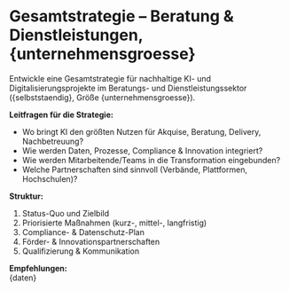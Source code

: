 # Gesamtstrategie – Beratung & Dienstleistungen, {unternehmensgroesse}

Entwickle eine Gesamtstrategie für nachhaltige KI- und Digitalisierungsprojekte im Beratungs- und Dienstleistungssektor ({selbststaendig}, Größe {unternehmensgroesse}).

**Leitfragen für die Strategie:**  
- Wo bringt KI den größten Nutzen für Akquise, Beratung, Delivery, Nachbetreuung?  
- Wie werden Daten, Prozesse, Compliance & Innovation integriert?  
- Wie werden Mitarbeitende/Teams in die Transformation eingebunden?  
- Welche Partnerschaften sind sinnvoll (Verbände, Plattformen, Hochschulen)?

**Struktur:**  
1. Status-Quo und Zielbild  
2. Priorisierte Maßnahmen (kurz-, mittel-, langfristig)  
3. Compliance- & Datenschutz-Plan  
4. Förder- & Innovationspartnerschaften  
5. Qualifizierung & Kommunikation

**Empfehlungen:**  
{daten}
